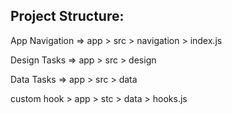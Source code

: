 
## Project Structure:

App Navigation => app > src > navigation > index.js

Design Tasks => app > src > design

Data Tasks => app > src > data

custom hook > app > stc > data > hooks.js

